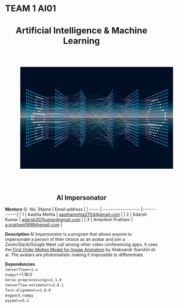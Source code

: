 # TEAM 1 AI01

<H1  align="center" ></>Artificial Intelligence &amp; Machine Learning</H1>

<img src="artificial-intelligence-banner.jpg" alt="Markdown Monster icon" style="padding:50px"/>

<H2 align="center"></>AI Impersonator</H2>

<b> Mentors </b>
Sl. No. |Name                 |  Email address       | 
| ----- | ------------------- |-------------| 
| 1 | Aastha Mehta    | aasthamehta2704@gmail.com |
| 2 | Adarsh Kumar | adarsh307kumar@gmail.com |
| 3 | Antariksh Pratham | a.pratham1998@gmail.com |

<b> Description </b>
AI Impersonator is a program that allows anyone to impersonate a person of their choice as an avatar and join a Zoom/Slack/Google Meet call among other video conferencing apps. It uses the [First Order Motion Model for Image Animation](https://github.com/AliaksandrSiarohin/first-order-model) by Aliaksandr Siarohin et. al. The avatars are photorealistic making it impossible to differentiate

<b> Dependencies </b><br>
`tensorflow>=1.x`<br>
`numpy`==1.18.0<br>
`keras-preprocessing>=1.1.0`<br>
`tensorflow-estimator>=2.0.1`<br>
`face-alignment==1.0.0`<br>
`msgpack_numpy`<br>
`pyyaml==5.1`
  
